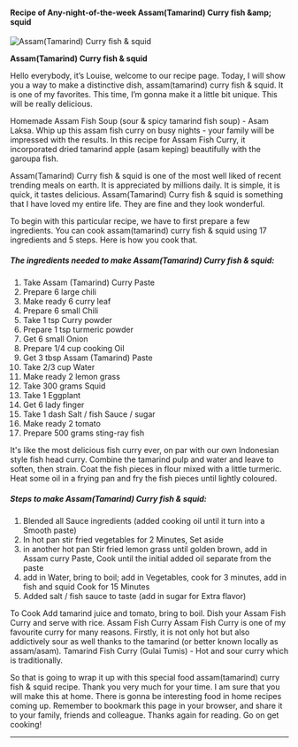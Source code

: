             

#### Recipe of Any-night-of-the-week Assam(Tamarind) Curry fish &amp;amp; squid

![Assam(Tamarind) Curry fish &amp; squid](https://img-global.cpcdn.com/recipes/5370580459061248/751x532cq70/assamtamarind-curry-fish-squid-recipe-main-photo.jpg)

**Assam(Tamarind) Curry fish &amp; squid**

Hello everybody, it’s Louise, welcome to our recipe page. Today, I will show you a way to make a distinctive dish, assam(tamarind) curry fish & squid. It is one of my favorites. This time, I’m gonna make it a little bit unique. This will be really delicious.

Homemade Assam Fish Soup (sour & spicy tamarind fish soup) - Asam Laksa. Whip up this assam fish curry on busy nights - your family will be impressed with the results. In this recipe for Assam Fish Curry, it incorporated dried tamarind apple (asam keping) beautifully with the garoupa fish.

Assam(Tamarind) Curry fish & squid is one of the most well liked of recent trending meals on earth. It is appreciated by millions daily. It is simple, it is quick, it tastes delicious. Assam(Tamarind) Curry fish & squid is something that I have loved my entire life. They are fine and they look wonderful.

To begin with this particular recipe, we have to first prepare a few ingredients. You can cook assam(tamarind) curry fish & squid using 17 ingredients and 5 steps. Here is how you cook that.

##### The ingredients needed to make Assam(Tamarind) Curry fish & squid:

1.  Take Assam (Tamarind) Curry Paste
2.  Prepare 6 large chili
3.  Make ready 6 curry leaf
4.  Prepare 6 small Chili
5.  Take 1 tsp Curry powder
6.  Prepare 1 tsp turmeric powder
7.  Get 6 small Onion
8.  Prepare 1/4 cup cooking Oil
9.  Get 3 tbsp Assam (Tamarind) Paste
10.  Take 2/3 cup Water
11.  Make ready 2 lemon grass
12.  Take 300 grams Squid
13.  Take 1 Eggplant
14.  Get 6 lady finger
15.  Take 1 dash Salt / fish Sauce / sugar
16.  Make ready 2 tomato
17.  Prepare 500 grams sting-ray fish

It's like the most delicious fish curry ever, on par with our own Indonesian style fish head curry. Combine the tamarind pulp and water and leave to soften, then strain. Coat the fish pieces in flour mixed with a little turmeric. Heat some oil in a frying pan and fry the fish pieces until lightly coloured.

##### Steps to make Assam(Tamarind) Curry fish & squid:

1.  Blended all Sauce ingredients (added cooking oil until it turn into a Smooth paste)
2.  In hot pan stir fried vegetables for 2 Minutes, Set aside
3.  in another hot pan Stir fried lemon grass until golden brown, add in Assam curry Paste, Cook until the initial added oil separate from the paste
4.  add in Water, bring to boil; add in Vegetables, cook for 3 minutes, add in fish and squid Cook for 15 Minutes
5.  Added salt / fish sauce to taste (add in sugar for Extra flavor)

To Cook Add tamarind juice and tomato, bring to boil. Dish your Assam Fish Curry and serve with rice. Assam Fish Curry Assam Fish Curry is one of my favourite curry for many reasons. Firstly, it is not only hot but also addictively sour as well thanks to the tamarind (or better known locally as assam/asam). Tamarind Fish Curry (Gulai Tumis) - Hot and sour curry which is traditionally.

So that is going to wrap it up with this special food assam(tamarind) curry fish & squid recipe. Thank you very much for your time. I am sure that you will make this at home. There is gonna be interesting food in home recipes coming up. Remember to bookmark this page in your browser, and share it to your family, friends and colleague. Thanks again for reading. Go on get cooking!

* * *